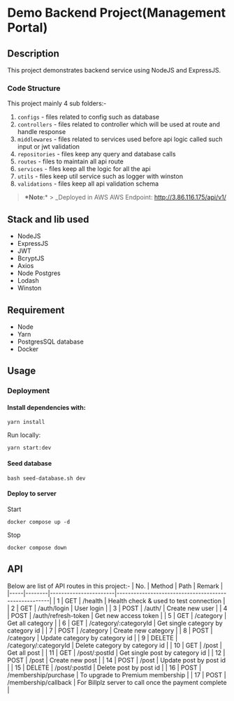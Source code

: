 # Demo Backend Project(Management Portal)

## Description

This project demonstrates backend service using NodeJS and ExpressJS.

### Code Structure

This project mainly 4 sub folders:-

1. `configs` - files related to config such as database
2. `controllers` - files related to controller which will be used at route and handle response
3. `middlewares` - files related to services used before api logic called such input or jwt validation
4. `repositories` -  files keep any query and database calls
5. `routes` - files to maintain all api route
6. `services` - files keep all the logic for all the api
7. `utils` - files keep util service such as logger with winston
4. `validations` - files keep all api validation schema

> **\*Note**:\* > _Deployed in AWS 
> AWS Endpoint: http://3.86.116.175/api/v1/

## Stack and lib used

- NodeJS
- ExpressJS
- JWT
- BcryptJS
- Axios
- Node Postgres
- Lodash
- Winston

## Requirement

- Node
- Yarn
- PostgresSQL database
- Docker

## Usage

### Deployment

#### Install dependencies with:

```
yarn install
```
Run locally: 

```
yarn start:dev
```

#### Seed database
```
bash seed-database.sh dev
```

#### Deploy to server
Start
```
docker compose up -d
```
Stop
```
docker compose down
```

## API

Below are list of API routes in this project:-
| No. | Method | Path                  | Remark                                               |
|-----|--------|-----------------------|------------------------------------------------------|
| 1   | GET    | /health               | Health check & used to test connection               |
| 2   | GET    | /auth/login           | User login                                           |
| 3   | POST   | /auth/                | Create new user                                      |
| 4   | POST   | /auth/refresh-token   | Get new access token                                 |
| 5   | GET    | /category             | Get all category                                     |
| 6   | GET    | /category/:categoryId | Get single category by category id                   |
| 7   | POST   | /category             | Create new category                                  |
| 8   | POST   | /category             | Update category by category id                       |
| 9   | DELETE | /category/:categoryId | Delete category by category id                       |
| 10  | GET    | /post                 | Get all post                                         |
| 11  | GET    | /post/:postId         | Get single post by category id                       |
| 12  | POST   | /post                 | Create new post                                      |
| 14  | POST   | /post                 | Update post by post id                               |
| 15  | DELETE | /post/:postId         | Delete post by post id                               |
| 16  | POST   | /membership/purchase  | To upgrade to Premium membership                     |
| 17  | POST   | /membership/callback  | For Billplz server to call once the payment complete |
